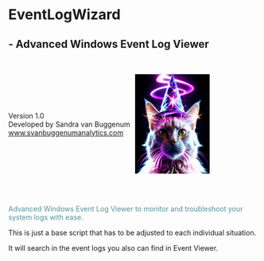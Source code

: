 # EventLogWizard
## - Advanced Windows Event Log Viewer
<br>
<p style="display: flex; align-items: center;">
    <span>
        Version 1.0<br>
        Developed by Sandra van Buggenum<br>
        <a href="https://www.svanbuggenumanalytics.com">www.svanbuggenumanalytics.com</a>
    </span>
    <img src="EventLogWizard_logo.png" alt="EventLogWizard Cat" style="margin-left: 10px; width: 150px; height: 200px;">
</p>
<br>
<br>
<p style="color: #08646CB2;">Advanced Windows Event Log Viewer to monitor and troubleshoot your system logs with ease.</p>
<p>This is just a base script that has to be adjusted to each individual situation.</p>
<p>It will search in the event logs you also can find in Event Viewer.</p>
